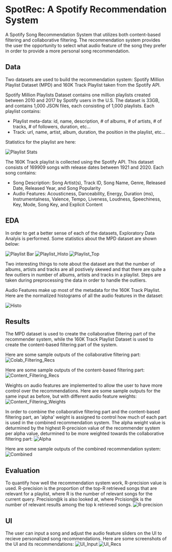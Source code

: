 # SpotRec: A Spotify Recommendation System

A Spotify Song Recommendation System that utilizes both content-based filtering and collaborative filtering. The recommendation system provides the user the opportunity to select what audio feature of the song they prefer in order to provide a more personal song recommendation.

## Data
Two datasets are used to build the recommendation system: Spotify Million Playlist Dataset (MPD) and 160K Track Playlist taken from the Spotify API. 

Spotify Million Playlists Dataset contains one million playlists created between 2010 and 2017 by Spotify users in the U.S. The dataset is 33GB, and contains 1,000 JSON files, each consisting of 1,000 playlists. Each playlist contains:
- Playlist meta-data: id, name, description, # of albums, # of artists, # of tracks, # of followers, duration, etc...
- Track: url, name, artist, album, duration, the position in the playlist, etc...

Statistics for the playlist are here:

![Playlist Stats](https://github.com/el535/SpotifyRecommendation/blob/main/Project_Images/Playlist_Stats.JPG)

The 160K Track playlist is collected using the Spotify API. This dataset consists of 169909 songs with release dates between 1921 and 2020. Each song contains:
- Song Description: Song Artist(s), Track ID, Song Name, Genre, Released Date, Released Year, and Song Popularity
- Audio Features: Acousticness, Danceability, Energy, Duration (ms), Instrumentalness, Valence, Tempo, Liveness, Loudness, Speechiness, Key, Mode, Song Key, and Explicit Content

## EDA
In order to get a better sense of each of the datasets, Exploratory Data Analyis is performed. Some statistics about the MPD dataset are shown below:

![Playlist Bar](https://github.com/el535/SpotifyRecommendation/blob/main/Project_Images/Playlist_info.JPG)
![Playlist_Histo](https://github.com/el535/SpotifyRecommendation/blob/main/Project_Images/Playlist_Histo.JPG)
![Playlist_Top](https://github.com/el535/SpotifyRecommendation/blob/main/Project_Images/Playlist_Top.JPG) 

Two interesting things to note about the dataset are that the number of albums, artists and tracks are all postively skewed and that there are quite a few outliers in number of albums, artists and tracks in a playlist. Steps are taken during preprocessing the data in order to handle the outliers. 

Audio Features make up most of the metadata for the 160K Track Playlist. Here are the normalized histograms of all the audio features in the dataset:

![Histo](https://github.com/el535/SpotifyRecommendation/blob/main/Project_Images/Spotify_Histogram.JPG)

## Results
The MPD dataset is used to create the collaborative filtering part of the recommender system, while the 160K Track Playlist Dataset is used to create the content-based filtering part of the system. 

Here are some sample outputs of the collaborative filtering part:
![Colab_Filtering_Recs](https://github.com/el535/SpotifyRecommendation/blob/main/Project_Images/Colab_Filtering_Recs.JPG)

Here are some sample outputs of the content-based filtering part:
![Content_Filtering_Recs](https://github.com/el535/SpotifyRecommendation/blob/main/Project_Images/Content_Recs.JPG)

Weights on audio features are implemented to allow the user to have more control over the recommendations. Here are some sample outputs for the same input as before, but with different audio feature weights:
![Content_Filtering_Weights](https://github.com/el535/SpotifyRecommendation/blob/main/Project_Images/Content_Recs_Weights.JPG)

In order to combine the collaborative filtering part and the content-based filtering part, an 'alpha' weight is assigned to control how much of each part is used in the combined recommendation system. The alpha weight value is deturmined by the highest R-precision value of the recommender system per alpha value, deturmined to be more weighted towards the collaborative filtering part:
![Alpha](https://github.com/el535/SpotifyRecommendation/blob/main/Project_Images/Weights_Precision.JPG)

Here are some sample outputs of the combined recommendation system:
![Combined](https://github.com/el535/SpotifyRecommendation/blob/main/Project_Images/Combined_Recs.JPG)

## Evaluation
To quantify how well the recommendation system work, R-precision value is used. R-precision is the proportion of the top-R retrieved songs that are relevant for a playlist, where R is the number of relevant songs for the current query. Precision@k is also looked at, where Prcision@k is the number of relevant results among the top k retrieved songs. 
![R-precision](https://github.com/el535/SpotifyRecommendation/blob/main/Project_Images/Precision.JPG)

## UI
The user can input a song and adjust the audio feature sliders on the UI to recieve personalized song recommendations. Here are some screenshots of the UI and its recommendations:
![UI_Input](https://github.com/el535/SpotifyRecommendation/blob/main/Project_Images/UI_Song_Input.JPG)
![UI_Recs](https://github.com/el535/SpotifyRecommendation/blob/main/Project_Images/UI.JPG)
